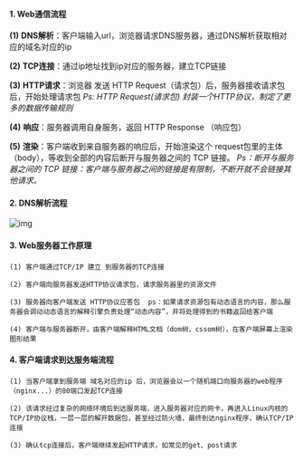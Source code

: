 #### 1. **Web通信流程**

**(1)** **DNS解析**：客户端输入url，浏览器请求DNS服务器，通过DNS解析获取相对应的域名对应的ip

**(2)** **TCP连接**：通过ip地址找到ip对应的服务器，建立TCP链接

**(3)** **HTTP请求**：浏览器 发送 HTTP Request（请求包）后，服务器接收请求包后，开始处理请求包   *Ps: HTTP Request(请求包) 封装一个HTTP协议，制定了更多的数据传输规则*

**(4)** **响应**：服务器调用自身服务，返回 HTTP Response （响应包）

**(5)** **渲染**：客户端收到来自服务器的响应后，开始渲染这个 request包里的主体（body），等收到全部的内容后断开与服务器之间的 TCP 链接。 *Ps：断开与服务器之间的 TCP 链接：客户端与服务器之间的链接是有限制，不断开就不会链接其他请求。*

#### 2. **DNS解析流程**

![img](file:///C:\Users\ADMINI~1\AppData\Local\Temp\ksohtml1892\wps1.jpg) 

#### 3. **Web服务器工作原理**

```
(1) 客户端通过TCP/IP 建立 到服务器的TCP连接

(2) 客户端向服务器发送HTTP协议请求包，请求服务器里的资源文件

(3) 服务器向客户端发送 HTTP协议应答包  ps：如果请求资源包有动态语言的内容，那么服务器会调动动态语言的解释引擎负责处理“动态内容”，并将处理得到的书籍返回给客户端

(4) 客户端与服务器断开，由客户端解释HTML文档（dom树，cssom树），在客户端屏幕上渲染图形结果
```



#### 4. **客户端请求到达服务端流程**

```
(1) 当客户端拿到服务端 域名对应的ip 后，浏览器会以一个随机端口向服务器的web程序（nginx...）的80端口发起TCP连接

(2) 该请求经过复杂的网络环境后到达服务端，进入服务器对应的网卡，再进入Linux内核的TCP/IP协议栈，一层一层的解开数据包，甚至经过防火墙，最终到达nginx程序，确认TCP/IP连接

(3) 确认tcp连接后，客户端继续发起HTTP请求，如常见的get、post请求
```

